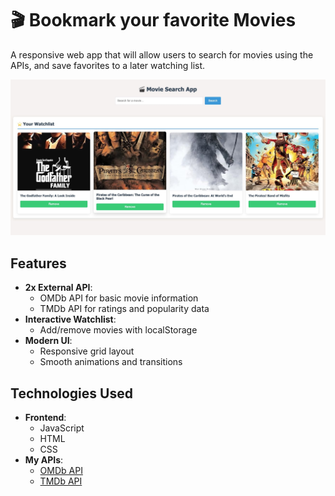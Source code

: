 # 🎬 Bookmark your favorite Movies

A responsive web app that will allow users to search for movies using the APIs, and save favorites to a later watching list.

![App Screenshot](screenshot.jpg)

## Features

- **2x External API**:
  - OMDb API for basic movie information
  - TMDb API for ratings and popularity data
- **Interactive Watchlist**:
  - Add/remove movies with localStorage
- **Modern UI**:
  - Responsive grid layout
  - Smooth animations and transitions

## Technologies Used

- **Frontend**:
  - JavaScript
  - HTML
  - CSS
- **My APIs**:
  - [OMDb API](http://www.omdbapi.com/)
  - [TMDb API](https://www.themoviedb.org/)
